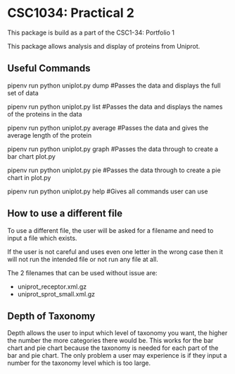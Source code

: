 CSC1034: Practical 2
====================

This package is build as a part of the CSC1-34: Portfolio 1

This package allows analysis and display of proteins from Uniprot.


Useful Commands
-------------------
pipenv run python uniplot.py dump #Passes the data and displays the full set of data

pipenv run python uniplot.py list #Passes the data and displays the names of the proteins in the data

pipenv run python uniplot.py average #Passes the data and gives the average length of the protein

pipenv run python uniplot.py graph #Passes the data through to create a bar chart plot.py

pipenv run python uniplot.py pie #Passes the data through to create a pie chart in plot.py

pipenv run python uniplot.py help #Gives all commands user can use


How to use a different file
----------------------------
To use a different file, the user will be asked for a filename and need to input a file which exists.

If the user is not careful and uses even one letter in the wrong case then it will not run the intended file or not run
any file at all.

The 2 filenames that can be used without issue are:

- uniprot_receptor.xml.gz
- uniprot_sprot_small.xml.gz


Depth of Taxonomy
----------------------------
Depth allows the user to input which level of taxonomy you want, the higher the number the more categories there would
be.
This works for the bar chart and pie chart because the taxonomy is needed for each part of the bar and pie chart.
The only problem a user may experience is if they input a number for the taxonomy level which is too large.
